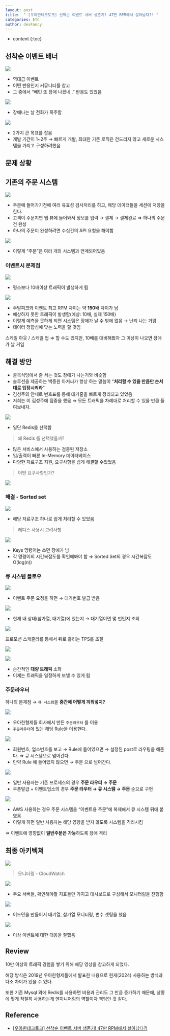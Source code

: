 ```yaml
---
layout: post
title:  " [우아한테크토크] 선착순 이벤트 서버 생존기! 47만 RPM에서 살아남다?! "
categories: ETC
author: devFancy
---
```

* content
{:toc}

## 선착순 이벤트 배너

![](/assets/img/etc/Woowa-Tech-Talk-First-Come-First-Served-Event-1.png)

- 역대급 이벤트
- 어떤 반응인지 커뮤니티를 참고
- 그 중에서 “배민 또 장애 나겠네..” 반응도 있었음

![](/assets/img/etc/Woowa-Tech-Talk-First-Come-First-Served-Event-2.png)

- 장애나는 날 전화가 폭주함

![](/assets/img/etc/Woowa-Tech-Talk-First-Come-First-Served-Event-3.png)

- 2가지 큰 목표를 잡음
- 개발 기간이 1~2주 → 빠르게 개발, 최대한 기존 로직은 건드리지 않고 새로운 시스템을 가지고 구성하려했음

## 문제 상황

## 기존의 주문 시스템

![](/assets/img/etc/Woowa-Tech-Talk-First-Come-First-Served-Event-4.png)

- 주문에 들어가기전에 여러 유효성 검사처리를 하고, 해당 데이터들을 세션에 저장을 한다.
- 고객이 주문지연 웹 뷰에 들어와서 정보를 입력 → 결제 → 결제완료 ⇒ 하나의 주문 건 완성
- 하나의 주문이 완성하려면 수십건의 API 요청을 해야함

![](/assets/img/etc/Woowa-Tech-Talk-First-Come-First-Served-Event-5.png)

- 이렇게 “주문”은 여러 개의 시스템과 연계되어있음

### 이벤트시 문제점

![](/assets/img/etc/Woowa-Tech-Talk-First-Come-First-Served-Event-6.png)

- 평소보다 10배이상 트래픽이 발생하게 됨

![](/assets/img/etc/Woowa-Tech-Talk-First-Come-First-Served-Event-7.png)

- 주말피크와 이벤트 최고 RPM 차이는 약 **150배** 차이가 남
- 예상하지 못한 트래픽이 발생함(예상: 10배, 실제 150배)
- 이렇게 예측을 못하게 되면 시스템은 장애가 날 수 밖에 없음 → 난리 나는 거임
- 데이터 정합성에 맞는 노력을 할 것임

스케일 아웃 / 스케일 업 ⇒ 할 수도 있지만, 10배를 대비해봤자 그 이상이 나오면 장애가 날 거임

## 해결 방안

- 골목식당에서 줄 서는 것도 장애가 나는거와 비슷함
- 솔루션을 제공하는 백종원 아저씨가 항상 하는 말씀이 “**처리할 수 있을 만큼만 순서대로 입장시켜라**”
- 김성주의 안내로 번호표를 통해 대기줄을 빠르게 정리되고 있었음
- 저희는 이 김성주에 집중을 했음 ⇒ 모든 트래픽을 차례대로 처리할 수 있을 만큼 들여보내자.

![](/assets/img/etc/Woowa-Tech-Talk-First-Come-First-Served-Event-8.png)

- 일단 Redis를 선택함

> 왜 Redis 를 선택했을까?

- 많은 서비스에서 사용하는 검증된 저장소
- 입/출력이 빠른 In-Memory 데이터베이스
- 다양한 자료구조 지원, 요구사항을 쉽게 해결할 수있었음

> 어떤 요구사항인가?

![](/assets/img/etc/Woowa-Tech-Talk-First-Come-First-Served-Event-9.png)

### 해결 - Sorted set

![](/assets/img/etc/Woowa-Tech-Talk-First-Come-First-Served-Event-10.png)

- 해당 자료구조 하나로 쉽게 처리할 수 있었음

> 레디스 사용시 고려사항

![](/assets/img/etc/Woowa-Tech-Talk-First-Come-First-Served-Event-11.png)

- Keys 명령어는 쓰면 장애가 남
- 각 명령어의 시간복잡도를 확인해봐야 함 ⇒ Sorted Set의 경우 시간복잡도 O(log(n))

### 큐 시스템 플로우

![](/assets/img/etc/Woowa-Tech-Talk-First-Come-First-Served-Event-12.png)

- 이벤트 주문 요청을 하면 → 대기번호 발급 받음

![](/assets/img/etc/Woowa-Tech-Talk-First-Come-First-Served-Event-13.png)

- 현재 내 상태(참가열, 대기열)에 있는지 → 대기열이면 몇 번인지 조회

![](/assets/img/etc/Woowa-Tech-Talk-First-Come-First-Served-Event-14.png)

프로모션 스케줄러를 통해서 뒤로 흘리는 TPS를 조절

![](/assets/img/etc/Woowa-Tech-Talk-First-Come-First-Served-Event-15.png)

![](/assets/img/etc/Woowa-Tech-Talk-First-Come-First-Served-Event-16.png)

- 순간적인 **대량 트래픽** 소화
- 이제는 트래픽을 일정하게 보낼 수 있게 됨

### 주문라우터

하나의 문제점 → `큐 시스템`을 **중간에 어떻게 끼워넣지?**

![](/assets/img/etc/Woowa-Tech-Talk-First-Come-First-Served-Event-17.png)

- 우아한형제들 회사에서 만든 `주문라우터` 를 이용
- `주문라우터`에 있는 해당 Rule을 이용한다.

![](/assets/img/etc/Woowa-Tech-Talk-First-Come-First-Served-Event-18.png)

- 회원번호, 업소번호를 보고 → Rule에 들어있으면 ⇒ 설정된 post로 라우팅을 해준다. ⇒ 큐 시스템으로 넘어간다.
- 만약 Rule 에 들어있지 않으면 → 주문 으로 넘어간다.

![](/assets/img/etc/Woowa-Tech-Talk-First-Come-First-Served-Event-19.png)

- 일반 사용자는 기존 프로세스의 경우 **주문 라우터 → 주문**
- 쿠폰발급 + 이벤트업소의 경우 **주문 라우터 → 큐 시스템 → 주문** 순으로 구현

![](/assets/img/etc/Woowa-Tech-Talk-First-Come-First-Served-Event-20.png)

- AWS 사용하는 경우 주문 시스템을 “이벤트용 주문”에 복제해서 큐 시스템 뒤에 붙였음
- 이렇게 하면 일반 사용자는 해당 영향을 받지 않도록 시스템을 격리시킴

⇒ 이벤트에 영향없이 **일반주문은 가능**하도록 장애 격리

## 최종 아키텍쳐

![](/assets/img/etc/Woowa-Tech-Talk-First-Come-First-Served-Event-21.png)

> 모니터링 - CloudWatch

![](/assets/img/etc/Woowa-Tech-Talk-First-Come-First-Served-Event-22.png)

- 주요 서버들, 확인해야할 지표들만 가지고 대시보드로 구성해서 모니터링을 진행함

![](/assets/img/etc/Woowa-Tech-Talk-First-Come-First-Served-Event-23.png)

- 어드민을 만들어서 대기열, 참가열 모니터링, 변수 셋팅을 했음

![](/assets/img/etc/Woowa-Tech-Talk-First-Come-First-Served-Event-24.png)

- 이상 이벤트에 대한 대응을 잘했음

## Review

10만 이상의 트래픽 경험을 쌓기 위해 해당 영상을 참고하게 되었다.

해당 방식은 2019년 우아한형제들에서 발표한 내용으로 현재(2024) 사용하는 방식과 다소 차이가 있을 수 있다.

또한 기존 Mysql 외에 Redis를 사용하면 비용과 관리도 그 만큼 증가하기 때문에, 상황에 맞게 적절히 사용하는게 엔지니어링의 역할이자 책임인 것 같다.

## Reference

- [[우아한테크토크] 선착순 이벤트 서버 생존기! 47만 RPM에서 살아남다?!](https://www.youtube.com/watch?v=MTSn93rNPPE&ab_channel=%EC%9A%B0%EC%95%84%ED%95%9C%ED%85%8C%ED%81%AC)